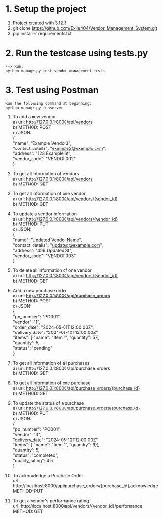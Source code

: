 # 1. Setup the project
1. Project created with 3.12.3
2. git clone https://github.com/Exile404/Vendor_Management_System.git
3. pip install -r requirements.txt

# 2. Run the testcase using tests.py

    --> Run: 
    python manage.py test vendor_management.tests

# 3. Test using Postman
    Run the following command at beginning: 
    python manage.py runserver

1.  To add a new vendor\
    a) url: http://127.0.0.1:8000/api/vendors \
    b) METHOD: POST \
    c) JSON:\
        {\
    "name": "Example Vendor3",\
    "contact_details": "example2@example.com",\
    "address": "123 Example St",\
    "vendor_code": "VENDOR002"\
    }

2.  To get all information of vendors\
    a) url: http://127.0.0.1:8000/api/vendors \
    b) METHOD: GET

3.  To get all information of  one vendor\
    a) url: http://127.0.0.1:8000/api/vendors/{vendor_id} \
    b) METHOD: GET

4.  To update a vendor information\
    a) url: http://127.0.0.1:8000/api/vendors/{vendor_id} \
    b) METHOD: PUT\
    c) JSON:\
        {\
        "name": "Updated Vendor Name",\
        "contact_details": "updated@example.com",\
        "address": "456 Updated St",\
        "vendor_code": "VENDOR003"\
        }

5. To delete all information of one vendor\
    a) url: http://127.0.0.1:8000/api/vendors/{vendor_id} \
    b) METHOD: GET
    
6.  Add a new purchase order\
    a) url: http://127.0.0.1:8000/api/purchase_orders \
    b) METHOD: POST \
    c) JSON:\
        {\
    "po_number": "PO001",\
    "vendor": "1",\
    "order_date": "2024-05-01T12:00:00Z",\
    "delivery_date": "2024-05-10T12:00:00Z",\
    "items": [{"name": "Item 1", "quantity": 5}],\
    "quantity": 5,\
    "status": "pending"\
    }

7.  To get all information of all purchases\
    a) url: http://127.0.0.1:8000/api/purchase_orders \
    b) METHOD: GET

8.  To get all information of one purchase\
    a) url: http://127.0.0.1:8000/api/purchase_orders/{purchase_id} \
    b) METHOD: GET

9.  To update the status of a purchase\
    a) url: http://127.0.0.1:8000/api/purchase_orders/{purchase_id} \
    b) METHOD: PUT\
    c) JSON:\
        {\
        "po_number": "PO001",\
        "vendor": "3",  \
        "delivery_date": "2024-05-10T12:00:00Z",\
        "items": [{"name": "Item 1", "quantity": 5}],\
        "quantity": 5,\
        "status": "completed",\
        "quality_rating": 4.5\
        }

10. To acknowledge a Purchase Order\
    url: http://localhost:8000/api/purchase_orders/{purchase_id}/acknowledge \
    METHOD: PUT

11. To get a vendor's performance rating\
    url: http://localhost:8000/api/vendors/{vendor_id}/performance \
    METHOD: GET
